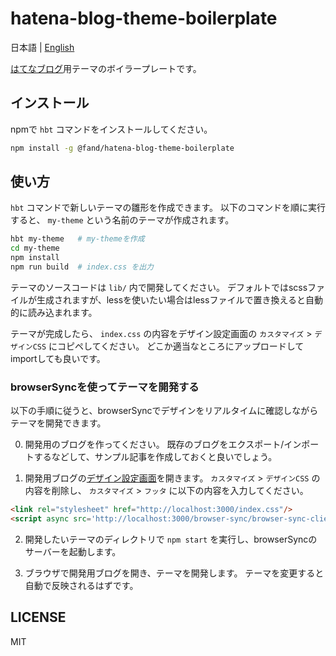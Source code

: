 # hatena-blog-theme-boilerplate

日本語 | [English](./README.md)

[はてなブログ](http://hatenablog.com)用テーマのボイラープレートです。


## インストール

npmで `hbt` コマンドをインストールしてください。

```sh
npm install -g @fand/hatena-blog-theme-boilerplate
```


## 使い方

`hbt` コマンドで新しいテーマの雛形を作成できます。
以下のコマンドを順に実行すると、 `my-theme` という名前のテーマが作成されます。

```sh
hbt my-theme   # my-themeを作成
cd my-theme
npm install
npm run build  # index.css を出力
```

テーマのソースコードは `lib/` 内で開発してください。
デフォルトではscssファイルが生成されますが、lessを使いたい場合はlessファイルで置き換えると自動的に読み込まれます。

テーマが完成したら、 `index.css` の内容をデザイン設定画面の `カスタマイズ` > `デザインCSS` にコピペしてください。
どこか適当なところにアップロードしてimportしても良いです。


### browserSyncを使ってテーマを開発する

以下の手順に従うと、browserSyncでデザインをリアルタイムに確認しながらテーマを開発できます。

0. 開発用のブログを作ってください。
   既存のブログをエクスポート/インポートするなどして、サンプル記事を作成しておくと良いでしょう。

1. 開発用ブログの[デザイン設定画面](http://blog.hatena.ne.jp/my/config/design/detail)を開きます。
  `カスタマイズ` > `デザインCSS` の内容を削除し、 `カスタマイズ` > `フッタ` に以下の内容を入力してください。
  ```html
  <link rel="stylesheet" href="http://localhost:3000/index.css"/>
  <script async src='http://localhost:3000/browser-sync/browser-sync-client.js'></script>
  ```

2. 開発したいテーマのディレクトリで `npm start` を実行し、browserSyncのサーバーを起動します。

3. ブラウザで開発用ブログを開き、テーマを開発します。
   テーマを変更すると自動で反映されるはずです。  


## LICENSE

MIT
